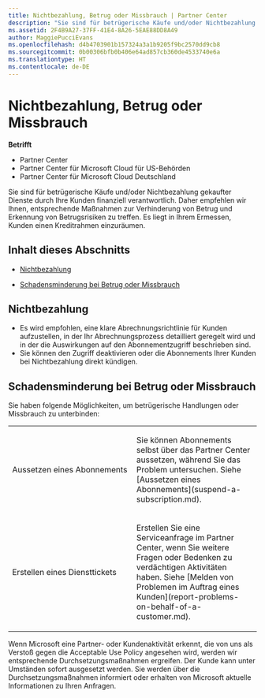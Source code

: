 ```yaml
---
title: Nichtbezahlung, Betrug oder Missbrauch | Partner Center
description: "Sie sind für betrügerische Käufe und/oder Nichtbezahlung gekaufter Dienste durch Ihre Kunden finanziell verantwortlich. Daher empfehlen wir Ihnen, entsprechende Maßnahmen zur Verhinderung von Betrug und Erkennung von Betrugsrisiken zu treffen."
ms.assetid: 2F4B9A27-37FF-41E4-8A26-5EAE88DD8A49
author: MaggiePucciEvans
ms.openlocfilehash: d4b4703901b157324a3a1b9205f9bc2570dd9cb8
ms.sourcegitcommit: 0b00306bfb0b406e64ad857cb360de4533740e6a
ms.translationtype: HT
ms.contentlocale: de-DE
---
```

# <a name="non-payment-fraud-or-misuse"></a>Nichtbezahlung, Betrug oder Missbrauch

**Betrifft**

-  Partner Center
-  Partner Center für Microsoft Cloud für US-Behörden
-  Partner Center für Microsoft Cloud Deutschland

Sie sind für betrügerische Käufe und/oder Nichtbezahlung gekaufter Dienste durch Ihre Kunden finanziell verantwortlich. Daher empfehlen wir Ihnen, entsprechende Maßnahmen zur Verhinderung von Betrug und Erkennung von Betrugsrisiken zu treffen. Es liegt in Ihrem Ermessen, Kunden einen Kreditrahmen einzuräumen.

## <a name="in-this-section"></a>Inhalt dieses Abschnitts


-   [Nichtbezahlung](#nonpayment)

-   [Schadensminderung bei Betrug oder Missbrauch](#fraudmisusemitigation)

## <a href="" id="nonpayment"></a>Nichtbezahlung


-   Es wird empfohlen, eine klare Abrechnungsrichtlinie für Kunden aufzustellen, in der Ihr Abrechnungsprozess detailliert geregelt wird und in der die Auswirkungen auf den Abonnementzugriff beschrieben sind.
-   Sie können den Zugriff deaktivieren oder die Abonnements Ihrer Kunden bei Nichtbezahlung direkt kündigen.

## <a href="" id="fraudmisusemitigation"></a>Schadensminderung bei Betrug oder Missbrauch


Sie haben folgende Möglichkeiten, um betrügerische Handlungen oder Missbrauch zu unterbinden:

<table>
<colgroup>
<col width="50%" />
<col width="50%" />
</colgroup>
<tbody>
<tr class="odd">
<td>Aussetzen eines Abonnements</td>
<td><p>Sie können Abonnements selbst über das Partner Center aussetzen, während Sie das Problem untersuchen. Siehe [Aussetzen eines Abonnements](suspend-a-subscription.md).</p></td>
</tr>
<tr class="even">
<td>Erstellen eines Diensttickets</td>
<td><p>Erstellen Sie eine Serviceanfrage im Partner Center, wenn Sie weitere Fragen oder Bedenken zu verdächtigen Aktivitäten haben. Siehe [Melden von Problemen im Auftrag eines Kunden](report-problems-on-behalf-of-a-customer.md).</p></td>
</tr>
</tbody>
</table>

 

Wenn Microsoft eine Partner- oder Kundenaktivität erkennt, die von uns als Verstoß gegen die Acceptable Use Policy angesehen wird, werden wir entsprechende Durchsetzungsmaßnahmen ergreifen. Der Kunde kann unter Umständen sofort ausgesetzt werden. Sie werden über die Durchsetzungsmaßnahmen informiert oder erhalten von Microsoft aktuelle Informationen zu Ihren Anfragen.

 

 



